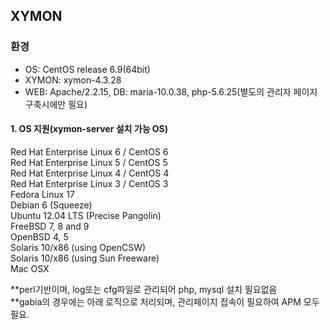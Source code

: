 ## XYMON
### 환경
- OS: CentOS release 6.9(64bit)
- XYMON: xymon-4.3.28
- WEB: Apache/2.2.15, DB: maria-10.0.38, php-5.6.25(별도의 관리자 페이지 구축시에만 필요)

#### 1.	OS 지원(xymon-server 설치 가능 OS)
 Red Hat Enterprise Linux 6 / CentOS 6  
 Red Hat Enterprise Linux 5 / CentOS 5  
 Red Hat Enterprise Linux 4 / CentOS 4  
 Red Hat Enterprise Linux 3 / CentOS 3  
 Fedora Linux 17  
 Debian 6 (Squeeze)  
 Ubuntu 12.04 LTS (Precise Pangolin)  
 FreeBSD 7, 8 and 9  
 OpenBSD 4, 5  
 Solaris 10/x86 (using OpenCSW)  
 Solaris 10/x86 (using Sun Freeware)  
 Mac OSX  

**perl기반이며, log또는 cfg파일로 관리되어 php, mysql 설치 필요없음  
**gabia의 경우에는 아래 로직으로 처리되며, 관리페이지 접속이 필요하여 APM 모두 필요. 

